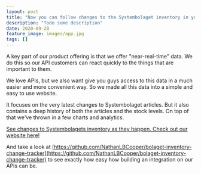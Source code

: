 ```yaml
---
layout: post
title: "Now you can follow changes to the Systembolaget inventory in your browser and on your phone"
description: "Todo some description"
date: 2020-09-20
feature_image: images/app.jpg 
tags: []
---
```


A key part of our product offering is that we offer "near-real-time" data. We do this so our API customers can react quickly to the things that are important to them.

We love APIs, but we also want give you guys access to this data in a much easier and more convenient way. So we made all this data into a simple and easy to use website.

It focuses on the very latest changes to Systembolaget articles. But it also contains a deep history of both the articles and the stock levels. On top of that we've thrown in a few charts and analytics.

<a href="https://bolaget.netlify.app/" target="_blank">See changes to Systembolagets inventory as they happen. Check out our website here!</a>

<!--more-->

And take a look at [https://github.com/NathanLBCooper/bolaget-inventory-change-tracker](https://github.com/NathanLBCooper/bolaget-inventory-change-tracker) to see exactly how easy how building an integration on our APIs can be.